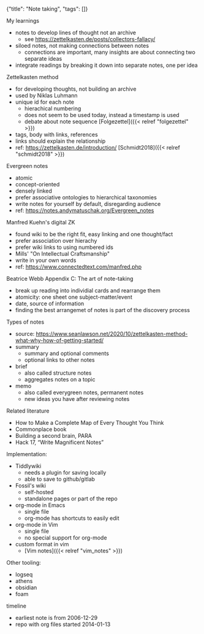 {"title": "Note taking", "tags": []}

My learnings
* notes to develop lines of thought not an archive
  * see https://zettelkasten.de/posts/collectors-fallacy/
* siloed notes, not making connections between notes
  * connections are important, many insights are about connecting two separate ideas
* integrate readings by breaking it down into separate notes, one per idea

Zettelkasten method
* for developing thoughts, not building an archive
* used by Niklas Luhmann
* unique id for each note
  * hierachical numbering
  * does not seem to be used today, instead a timestamp is used
  * debate about note sequence [Folgezettel]({{< relref "folgezettel" >}})
* tags, body with links, references
* links should explain the relationship
* ref: https://zettelkasten.de/introduction/ [Schmidt2018]({{< relref "schmidt2018" >}})

Evergreen notes
* atomic
* concept-oriented
* densely linked
* prefer associative ontologies to hierarchical taxonomies
* write notes for yourself by default, disregarding audience
* ref: https://notes.andymatuschak.org/Evergreen_notes

Manfred Kuehn's digital ZK
* found wiki to be the right fit, easy linking and one thought/fact
* prefer association over hierachy
* prefer wiki links to using numbered ids
* Mills' "On Intellectual Craftsmanship"
* write in your own words
* ref: https://www.connectedtext.com/manfred.php

Beatrice Webb Appendix C: The art of note-taking
* break up reading into individial cards and rearrange them
* atomicity: one sheet one subject-matter/event
* date, source of information
* finding the best arrangemet of notes is part of the discovery process

Types of notes
* source: https://www.seanlawson.net/2020/10/zettelkasten-method-what-why-how-of-getting-started/
* summary
  * summary and optional comments
  * optional links to other notes
* brief
  * also called structure notes
  * aggregates notes on a topic
* memo
  * also called everygreen notes, permanent notes
  * new ideas you have after reviewing notes

Related literature
* How to Make a Complete Map of Every Thought You Think
* Commonplace book
* Building a second brain, PARA
* Hack 17, “Write Magnificent Notes”

Implementation:
* Tiddlywiki
  * needs a plugin for saving locally
  * able to save to github/gitlab
* Fossil's wiki
  * self-hosted
  * standalone pages or part of the repo
* org-mode in Emacs
  * single file
  * org-mode has shortcuts to easily edit
* org-mode in Vim
  * single file
  * no special support for org-mode
* custom format in vim
  * [Vim notes]({{< relref "vim_notes" >}})

Other tooling:
* logseq
* athens
* obsidian
* foam

timeline
* earliest note is from 2006-12-29
* repo with org files started 2014-01-13

